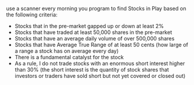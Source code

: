 
use a scanner every morning you program to find Stocks in Play based on the following criteria:
- Stocks that in the pre-market gapped up or down at least 2%
- Stocks that have traded at least 50,000 shares in the pre-market
- Stocks that have an average daily volume of over 500,000 shares
- Stocks that have Average True Range of at least 50 cents (how large of a range a stock has on average every day)
- There is a fundamental catalyst for the stock
- As a rule, I do not trade stocks with an enormous short interest higher than 30% (the short interest is the quantity of stock shares that investors or traders have sold short but not yet covered or closed out)
